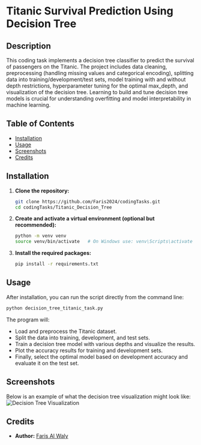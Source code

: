 

# Titanic Survival Prediction Using Decision Tree

## Description
This coding task implements a decision tree classifier to predict the survival of passengers on the Titanic. The project includes data cleaning, preprocessing (handling missing values and categorical encoding), splitting data into training/development/test sets, model training with and without depth restrictions, hyperparameter tuning for the optimal max_depth, and visualization of the decision tree. Learning to build and tune decision tree models is crucial for understanding overfitting and model interpretability in machine learning.

## Table of Contents
- [Installation](#installation)
- [Usage](#usage)
- [Screenshots](#screenshots)
- [Credits](#credits)

## Installation
1. **Clone the repository:**
   ```bash
   git clone https://github.com/Faris2024/codingTasks.git
   cd codingTasks/Titanic_Decision_Tree
   ```
2. **Create and activate a virtual environment (optional but recommended):**
   ```bash
   python -m venv venv
   source venv/bin/activate   # On Windows use: venv\Scripts\activate
   ```
3. **Install the required packages:**
   ```bash
   pip install -r requirements.txt
   ```

## Usage
After installation, you can run the script directly from the command line:
```bash
python decision_tree_titanic_task.py
```
The program will:
- Load and preprocess the Titanic dataset.
- Split the data into training, development, and test sets.
- Train a decision tree model with various depths and visualize the results.
- Plot the accuracy results for training and development sets.
- Finally, select the optimal model based on development accuracy and evaluate it on the test set.

## Screenshots
Below is an example of what the decision tree visualization might look like:
![Decision Tree Visualization](https://images.app.goo.gl/5kYsJ9UeQBV11ei2A)

## Credits
- **Author:** [Faris Al Waly](https://github.com/Faris2024)
